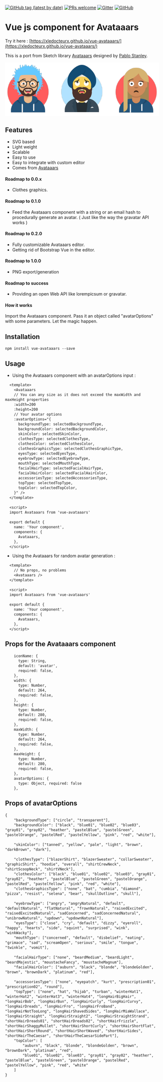 [![GitHub tag (latest by date)](https://img.shields.io/github/v/tag/xLeDocteurx/vue-avataaars)](https://www.npmjs.com/package/vue-avataaars)
[![PRs welcome](https://img.shields.io/badge/PRs-welcome-ff69b4.svg)](https://github.com/xLeDocteurx/vue-avataaars/pulls)
[![Gitter](https://img.shields.io/gitter/room/cvue-avataaars/community)](https://gitter.im/vue-avataaars/community)
[![GitHub](https://img.shields.io/github/license/xLeDocteurx/vue-avataaars)](https://github.com/xLeDocteurx/vue-avataaars/pulls)

# Vue js component for Avataaars
Try it here : [https://xledocteurx.github.io/vue-avataaars/](https://xledocteurx.github.io/vue-avataaars/)

This is a port from  Sketch library [Avataaars](https://avataaars.com/) designed by [Pablo Stanley](https://twitter.com/pablostanley). 

<p align="center"><img src='avataaars-example.png?raw=true' /></p>

## Features
 - SVG based
 - Light weight
 - Scalable
 - Easy to use
 - Easy to integrate with custom editor
 - Comes from [Avataaars](https://avataaars.com/)

#### Roadmap to 0.0.x
- Clothes graphics.

#### Roadmap to 0.1.0
- Feed the Avataaars component with a string or an email hash to procedurally generate an avatar.
( Just like the way the gravatar API works )

#### Roadmap to 0.2.0
- Fully customizable Avataaars editor.
- Getting rid of Bootstrap Vue in the editor.

#### Roadmap to 1.0.0
- PNG export/generation

#### Roadmap to success
- Providing an open Web API like lorempicsum or gravatar.

#### How it works

Import the Avataaars component. Pass it an object called "avatarOptions" with some parameters. Let the magic happen.

## Installation
```
npm install vue-avataaars --save
```

## Usage

- Using the Avataaars component with an avatarOptions input :
```vue
  <template>
    <Avataaars 
    // You can any size as it does not exceed the maxWidth and maxHeight properties
    :width=200
    :height=200
    // Your avatar options
    :avatarOptions="{
      backgroundType: selectedBackgroundType,
      backgroundColor: selectedBackgroundColor,
      skinColor: selectedSkinColor,
      clothesType: selectedClothesType,
      clothesColor: selectedClothesColor,
      clothesGraphicsType: selectedClothesGraphicType,
      eyesType: selectedEyesType,
      eyebrowType: selectedEyebrowType,
      mouthType: selectedMouthType,
      facialHairType: selectedFacialHairType,
      facialHairColor: selectedFacialHairColor,
      accessoriesType: selectedAccessoriesType,
      topType: selectedTopType,
      topColor: selectedTopColor,
    }" />
  </template>

  <script>
  import Avataaars from 'vue-avataaars'

  export default {
    name: 'Your component',
    components: {
      Avataaars,
    },
  </script>
```

- Using the Avataaars for random avatar generation :
```vue
  <template>
    // No props, no problems
    <Avataaars />
  </template>
  
  <script>
  import Avataaars from 'vue-avataaars'

  export default {
    name: 'Your component',
    components: {
      Avataaars,
    },
  </script>
```

## Props for the Avataaars component
```vue
    iconName: {
      type: String,
      default: 'avatar',
      required: false,
    },
    width: {
      type: Number,
      default: 264,
      required: false,
    },
    height: {
      type: Number,
      default: 280,
      required: false,
    },
    maxWidth: {
      type: Number,
      default: 264,
      required: false,
    },
    maxHeight: {
      type: Number,
      default: 280,
      required: false,
    },
    avatarOptions: {
      type: Object, required: false
    },
```

## Props of avatarOptions
```
{
    "backgroundType": ["circle", "transparent"],
    "backgroundColor": ["black", "blue01", "blue02", "blue03", "gray01", "gray02", "heather", "pastelBlue", "pastelGreen", "pastelOrange", "pastelRed", "pastelYellow", "pink", "red", "white"],

    "skinColor": ["tanned", "yellow", "pale", "light", "brown", "darkBrown", "dark"],

    "clothesType": ["blazerShirt", "blazerSweater", "collarSweater", "graphicShirt", "hoodie", "overall", "shirtCrewNeck", "shirtScoopNeck", "shirtVNeck"],
    "clothesColor": ["black", "blue01", "blue02", "blue03", "gray01", "gray02", "heather", "pastelBlue", "pastelGreen", "pastelOrange", "pastelRed", "pastelYellow", "pink", "red", "white"],
    "clothesGraphicsType": ["none", "bat", "cumbia", "diamond", "pizza", "resist", "selena", "bear", "skullOutline", "skull"],
    
    "eyebrowType": ["angry", "angryNatural", "default", "defaultNatural", "flatNatural", "frownNatural", "raisedExcited", "raisedExcitedNatural", "sadConcerned", "sadConcernedNatural", "unibrowNatural", "updown", "updownNatural"],
    "eyesType": ["close", "cry", "default", "dizzy", "eyeroll", "happy", "hearts", "side", "squint", "surprised", "wink", "winkWacky"],
    "mouthType": ["concerned", "default", "disbelief", "eating", "grimace", "sad", "screamOpen", "serious", "smile", "tongue", "twinkle", "vomit"],
    
    "facialHairType": ["none", "beardMedium", "beardLight", "beardMajestic", "moustacheFancy", "moustacheMagnum"],
    "facialHairColor": ["auburn", "black", "blonde", "blondeGolden", "brown", "brownDark", "platinum", "red"],

    "accessoriesType": ["none", "eyepatch", "kurt", "prescription01", "prescription02", "round"],
    "topType": ["none", "hat", "hijab", "turban", "winterHat1", "winterHat2", "winterHat3", "winterHat4", "longHairBigHair", "longHairBob", "longHairBun", "longHairCurly", "longHairCurvy", "longHairDreads", "longHairFro", "longHairFroBand", "longHairNotTooLong", "longHairShavedSides", "longHairMiaWallace", "longHairStraight", "longHairStraight2", "longHairStraightStrand", "shortHairDreads01", "shortHairDreads02", "shortHairFrizzle", "shortHairShaggyMullet", "shortHairShortCurly", "shortHairShortFlat", "shortHairShortRound", "shortHairShortWaved", "shortHairSides", "shortHairTheCaesar", "shortHairTheCaesarSidePart"],
    "topColor": [
        "auburn", "black", "blonde", "blondeGolden", "brown", "brownDark", "platinum", "red",
        "blue01", "blue02", "blue03", "gray01", "gray02", "heather", "pastelBlue", "pastelGreen", "pastelOrange", "pastelRed", "pastelYellow", "pink", "red", "white"
    ]
}
```
